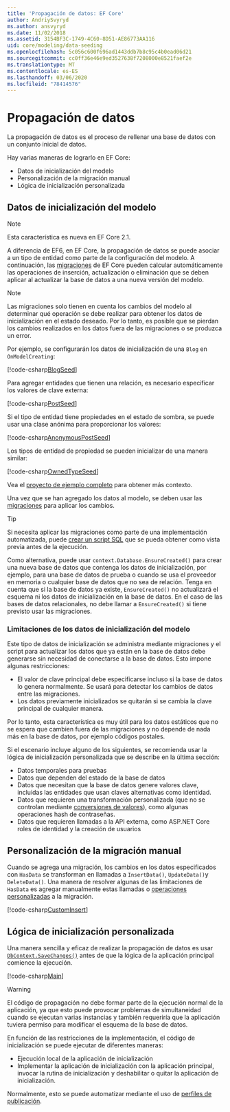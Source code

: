 ```yaml
---
title: 'Propagación de datos: EF Core'
author: AndriySvyryd
ms.author: ansvyryd
ms.date: 11/02/2018
ms.assetid: 3154BF3C-1749-4C60-8D51-AE86773AA116
uid: core/modeling/data-seeding
ms.openlocfilehash: 5c056c600f696ad1443ddb7b8c95c4b0ead06d21
ms.sourcegitcommit: cc0ff36e46e9ed3527638f7208000e8521faef2e
ms.translationtype: MT
ms.contentlocale: es-ES
ms.lasthandoff: 03/06/2020
ms.locfileid: "78414576"
---
```

# <a name="data-seeding"></a>Propagación de datos

La propagación de datos es el proceso de rellenar una base de datos con un conjunto inicial de datos.

Hay varias maneras de lograrlo en EF Core:

* Datos de inicialización del modelo
* Personalización de la migración manual
* Lógica de inicialización personalizada

## <a name="model-seed-data"></a>Datos de inicialización del modelo

> [!NOTE]
> Esta característica es nueva en EF Core 2.1.

A diferencia de EF6, en EF Core, la propagación de datos se puede asociar a un tipo de entidad como parte de la configuración del modelo. A continuación, las [migraciones](xref:core/managing-schemas/migrations/index) de EF Core pueden calcular automáticamente las operaciones de inserción, actualización o eliminación que se deben aplicar al actualizar la base de datos a una nueva versión del modelo.

> [!NOTE]
> Las migraciones solo tienen en cuenta los cambios del modelo al determinar qué operación se debe realizar para obtener los datos de inicialización en el estado deseado. Por lo tanto, es posible que se pierdan los cambios realizados en los datos fuera de las migraciones o se produzca un error.

Por ejemplo, se configurarán los datos de inicialización de una `Blog` en `OnModelCreating`:

[!code-csharp[BlogSeed](../../../samples/core/Modeling/DataSeeding/DataSeedingContext.cs?name=BlogSeed)]

Para agregar entidades que tienen una relación, es necesario especificar los valores de clave externa:

[!code-csharp[PostSeed](../../../samples/core/Modeling/DataSeeding/DataSeedingContext.cs?name=PostSeed)]

Si el tipo de entidad tiene propiedades en el estado de sombra, se puede usar una clase anónima para proporcionar los valores:

[!code-csharp[AnonymousPostSeed](../../../samples/core/Modeling/DataSeeding/DataSeedingContext.cs?name=AnonymousPostSeed)]

Los tipos de entidad de propiedad se pueden inicializar de una manera similar:

[!code-csharp[OwnedTypeSeed](../../../samples/core/Modeling/DataSeeding/DataSeedingContext.cs?name=OwnedTypeSeed)]

Vea el [proyecto de ejemplo completo](https://github.com/dotnet/EntityFramework.Docs/tree/master/samples/core/Modeling/DataSeeding) para obtener más contexto.

Una vez que se han agregado los datos al modelo, se deben usar las [migraciones](xref:core/managing-schemas/migrations/index) para aplicar los cambios.

> [!TIP]
> Si necesita aplicar las migraciones como parte de una implementación automatizada, puede [crear un script SQL](xref:core/managing-schemas/migrations/index#generate-sql-scripts) que se pueda obtener como vista previa antes de la ejecución.

Como alternativa, puede usar `context.Database.EnsureCreated()` para crear una nueva base de datos que contenga los datos de inicialización, por ejemplo, para una base de datos de prueba o cuando se usa el proveedor en memoria o cualquier base de datos que no sea de relación. Tenga en cuenta que si la base de datos ya existe, `EnsureCreated()` no actualizará el esquema ni los datos de inicialización en la base de datos. En el caso de las bases de datos relacionales, no debe llamar a `EnsureCreated()` si tiene previsto usar las migraciones.

### <a name="limitations-of-model-seed-data"></a>Limitaciones de los datos de inicialización del modelo

Este tipo de datos de inicialización se administra mediante migraciones y el script para actualizar los datos que ya están en la base de datos debe generarse sin necesidad de conectarse a la base de datos. Esto impone algunas restricciones:

* El valor de clave principal debe especificarse incluso si la base de datos lo genera normalmente. Se usará para detectar los cambios de datos entre las migraciones.
* Los datos previamente inicializados se quitarán si se cambia la clave principal de cualquier manera.

Por lo tanto, esta característica es muy útil para los datos estáticos que no se espera que cambien fuera de las migraciones y no depende de nada más en la base de datos, por ejemplo códigos postales.

Si el escenario incluye alguno de los siguientes, se recomienda usar la lógica de inicialización personalizada que se describe en la última sección:

* Datos temporales para pruebas
* Datos que dependen del estado de la base de datos
* Datos que necesitan que la base de datos genere valores clave, incluidas las entidades que usan claves alternativas como identidad.
* Datos que requieren una transformación personalizada (que no se controlan mediante [conversiones de valores](xref:core/modeling/value-conversions)), como algunas operaciones hash de contraseñas.
* Datos que requieren llamadas a la API externa, como ASP.NET Core roles de identidad y la creación de usuarios

## <a name="manual-migration-customization"></a>Personalización de la migración manual

Cuando se agrega una migración, los cambios en los datos especificados con `HasData` se transforman en llamadas a `InsertData()`, `UpdateData()`y `DeleteData()`. Una manera de resolver algunas de las limitaciones de `HasData` es agregar manualmente estas llamadas o [operaciones personalizadas](xref:core/managing-schemas/migrations/operations) a la migración.

[!code-csharp[CustomInsert](../../../samples/core/Modeling/DataSeeding/Migrations/20181102235626_Initial.cs?name=CustomInsert)]

## <a name="custom-initialization-logic"></a>Lógica de inicialización personalizada

Una manera sencilla y eficaz de realizar la propagación de datos es usar [`DbContext.SaveChanges()`](xref:core/saving/index) antes de que la lógica de la aplicación principal comience la ejecución.

[!code-csharp[Main](../../../samples/core/Modeling/DataSeeding/Program.cs?name=CustomSeeding)]

> [!WARNING]
> El código de propagación no debe formar parte de la ejecución normal de la aplicación, ya que esto puede provocar problemas de simultaneidad cuando se ejecutan varias instancias y también requeriría que la aplicación tuviera permiso para modificar el esquema de la base de datos.

En función de las restricciones de la implementación, el código de inicialización se puede ejecutar de diferentes maneras:

* Ejecución local de la aplicación de inicialización
* Implementar la aplicación de inicialización con la aplicación principal, invocar la rutina de inicialización y deshabilitar o quitar la aplicación de inicialización.

Normalmente, esto se puede automatizar mediante el uso de [perfiles de publicación](/aspnet/core/host-and-deploy/visual-studio-publish-profiles).
